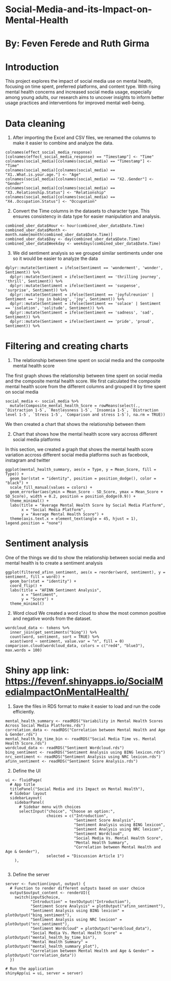 # Social-Media-and-its-Impact-on-Mental-Health
# By: Feven Ferede and Ruth Girma  

# Introduction
This project explores the impact of social media use on mental health, focusing on time spent, preferred platforms, and content type. With rising mental health concerns and increased social media usage, especially among young adults, our research aims to uncover insights to inform better usage practices and interventions for improved mental well-being.

# Data cleaning
1. After importing the Excel and CSV files, we renamed the columns to make it easier to combine and analyze the data.
```
colnames(effect_social_media_response)[colnames(effect_social_media_response) == "Timestamp"] <- "Time"
colnames(social_media)[colnames(social_media) == "Timestamp"] <- "Time"
colnames(social_media)[colnames(social_media) == "X1..What.is.your.age."] <- "Age"
colnames(social_media)[colnames(social_media) == "X2..Gender"] <- "Gender"
colnames(social_media)[colnames(social_media) == "X3..Relationship.Status"] <- "Relationship"
colnames(social_media)[colnames(social_media) == "X4..Occupation.Status"] <- "Occupation"

```
2. Convert the Time columns in the datasets to character type. This ensures consistency in data type for easier manipulation and analysis.
```
combined_uber_data$Hour <- hour(combined_uber_data$Date.Time)
combined_uber_data$Month <- month.name[month(combined_uber_data$Date.Time)]
combined_uber_data$Day <- day(combined_uber_data$Date.Time)
combined_uber_data$Weekday <- weekdays(combined_uber_data$Date.Time)

```
3. We did sentiment analysis so we grouped similar sentiments under one so it would be easier to analyze the data
```
dplyr::mutate(Sentiment = ifelse(Sentiment == 'wonderment', 'wonder', Sentiment)) %>%
  dplyr::mutate(Sentiment = ifelse(Sentiment == 'thrilling journey', 'thrill', Sentiment)) %>%
  dplyr::mutate(Sentiment = ifelse(Sentiment == 'suspense', 'surprise', Sentiment)) %>%
  dplyr::mutate(Sentiment = ifelse(Sentiment == 'joyfulreunion' | Sentiment == 'joy in baking', 'joy', Sentiment)) %>%
  dplyr::mutate(Sentiment = ifelse(Sentiment == 'solace' | Sentiment == 'isolation', 'solitude', Sentiment)) %>%
  dplyr::mutate(Sentiment = ifelse(Sentiment == 'sadness', 'sad', Sentiment)) %>%
  dplyr::mutate(Sentiment = ifelse(Sentiment == 'pride', 'proud', Sentiment)) %>%

```
# Filtering and creating charts
1. The relationship between time spent on social media and the composite mental health score
   
The first graph shows the relationship between time spent on social media and the composite mental health score. We first calculated the composite mental health score from the different columns and grouped it by time spent on social media
```
social_media <- social_media %>%
  mutate(Composite_mental_health_Score = rowMeans(select(., `Distraction 1-5`, `Restlessness 1-5`, `Insomnia 1-5`, `Distraction level 1-5`, `Stress 1-5`, `Comparison and stress 1-5`), na.rm = TRUE))

```
We then created a chart that shows the relationship between them

2. Chart that shows how the mental health score vary accross different social media platforms

In this section, we created a graph that shows the mental health score variation accross different social media platforms such as facebook, instagram and twitter
```
ggplot(mental_health_summary, aes(x = Type, y = Mean_Score, fill = Type)) +
  geom_bar(stat = "identity", position = position_dodge(), color = "black") +
  scale_fill_manual(values = colors) +
  geom_errorbar(aes(ymin = Mean_Score - SD_Score, ymax = Mean_Score + SD_Score), width = 0.2, position = position_dodge(0.9)) +
  theme_minimal() +
  labs(title = "Average Mental Health Score by Social Media Platform",
       x = "Social Media Platform",
       y = "Average Mental Health Score") +
  theme(axis.text.x = element_text(angle = 45, hjust = 1), legend.position = "none")

```
# Sentiment analysis
One of the things we did to show the relationship between social media and mental health is to create a sentiment analysis

```
ggplot(filtered_afinn_sentiment, aes(x = reorder(word, sentiment), y = sentiment, fill = word)) +
  geom_bar(stat = "identity") +
  coord_flip() +
  labs(title = "AFINN Sentiment Analysis",
       x = "Sentiment",
       y = "Score") +
  theme_minimal()

```
2. Word cloud
We created a word cloud to show the most common positive and negative words from the dataset.
```
wordcloud_data <- tokens %>%
  inner_join(get_sentiments("bing")) %>%
  count(word, sentiment, sort = TRUE) %>%
  acast(word ~ sentiment, value.var = "n", fill = 0)
comparison.cloud(wordcloud_data, colors = c("red4", "blue3"), max.words = 100)

```

# Shiny app link: https://fevenf.shinyapps.io/SocialMediaImpactOnMentalHealth/

1. Save the files in RDS format to make it easier to load and run the code efficiently.

```
mental_health_summary <- readRDS("Variability in Mental Health Scores Across Social Media Platforms.rds")
correlation_data <- readRDS("Correlation between Mental Health and Age & Gender.rds")
mental_health_by_time_bin <- readRDS("Social Media Time vs. Mental Health Score.rds")
wordcloud_data <- readRDS("Sentiment Wordcloud.rds")
bing_sentiment <- readRDS("Sentiment Analysis using BING lexicon.rds")
nrc_sentiment <- readRDS("Sentiment Analysis using NRC lexicon.rds")
afinn_sentiment <- readRDS("Sentiment Score Analysis.rds")

```
2. Define the UI
```
ui <- fluidPage(
  # App title
  titlePanel("Social Media and its Impact on Mental Health"),
  # Sidebar layout
  sidebarLayout(
    sidebarPanel(
      # Sidebar menu with choices
      selectInput("choice", "Choose an option:",
                  choices = c("Introduction",
                              "Sentiment Score Analysis",
                              "Sentiment Analysis using BING lexicon",
                              "Sentiment Analysis using NRC lexicon",
                              "Sentiment Wordcloud",
                              "Social Media Vs. Mental Health Score",
                              "Mental Health Summary",
                              "Correlation between Mental Health and Age & Gender"),
                  selected = "Discussion Article 1")
    ),
   
```
3. Define the server
```
server <- function(input, output) {
  # Function to render different outputs based on user choice
  output$output_content <- renderUI({
    switch(input$choice,
           "Introduction" = textOutput("Introduction"),
           "Sentiment Score Analysis" = plotOutput("afinn_sentiment"),
           "Sentiment Analysis using BING lexicon" = plotOutput("bing_sentiment"),
           "Sentiment Analysis using NRC lexicon" = plotOutput("nrc_sentiment"),
           "Sentiment Wordcloud" = plotOutput("wordcloud_data"),
           "Social Media Vs. Mental Health Score" = plotOutput("mental_health_by_time_bin"),
           "Mental Health Summary" = plotOutput("mental_health_summary_plot"),
           "Correlation between Mental Health and Age & Gender" = plotOutput("correlation_data"))
  })

# Run the application
shinyApp(ui = ui, server = server)
```
